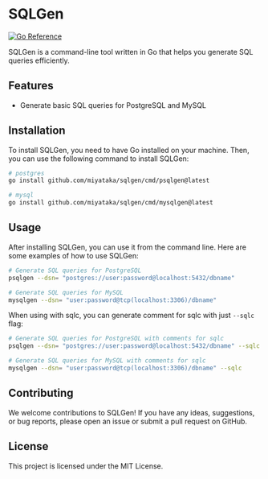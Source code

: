 # SQLGen
[![Go Reference](https://pkg.go.dev/badge/github.com/miyataka/sqlgen.svg)](https://pkg.go.dev/github.com/miyataka/sqlgen)

SQLGen is a command-line tool written in Go that helps you generate SQL queries efficiently.

## Features

- Generate basic SQL queries for PostgreSQL and MySQL

## Installation

To install SQLGen, you need to have Go installed on your machine. Then, you can use the following command to install SQLGen:

```sh
# postgres
go install github.com/miyataka/sqlgen/cmd/psqlgen@latest

# mysql
go install github.com/miyataka/sqlgen/cmd/mysqlgen@latest
```

## Usage

After installing SQLGen, you can use it from the command line. Here are some examples of how to use SQLGen:

```sh
# Generate SQL queries for PostgreSQL
psqlgen --dsn= "postgres://user:password@localhost:5432/dbname"

# Generate SQL queries for MySQL
mysqlgen --dsn= "user:password@tcp(localhost:3306)/dbname"
```

When using with sqlc, you can generate comment for sqlc with just `--sqlc` flag:

```sh
# Generate SQL queries for PostgreSQL with comments for sqlc
psqlgen --dsn= "postgres://user:password@localhost:5432/dbname" --sqlc

# Generate SQL queries for MySQL with comments for sqlc
mysqlgen --dsn= "user:password@tcp(localhost:3306)/dbname" --sqlc
```

## Contributing

We welcome contributions to SQLGen! If you have any ideas, suggestions, or bug reports, please open an issue or submit a pull request on GitHub.

## License

This project is licensed under the MIT License.
